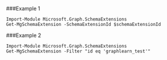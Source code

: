 ###Example 1
```
Import-Module Microsoft.Graph.SchemaExtensions
Get-MgSchemaExtension -SchemaExtensionId $schemaExtensionId
```
###Example 2
```
Import-Module Microsoft.Graph.SchemaExtensions
Get-MgSchemaExtension -Filter "id eq 'graphlearn_test'" 
```
